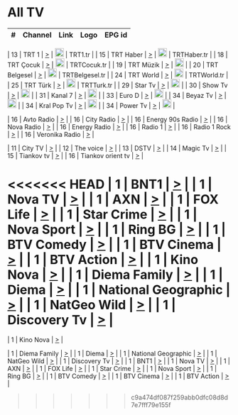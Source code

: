 <h1>All TV</h1>

| #   | Channel        | Link  | Logo | EPG id |
|:---:|:--------------:|:-----:|:----:|:------:|

| 13  | TRT 1            | [>](https://tv-trt1.medya.trt.com.tr/master.m3u8) | <img height="20" src="https://i.imgur.com/j786OLG.png"/> | TRT1.tr |
| 15  | TRT Haber        | [>](https://tv-trthaber.medya.trt.com.tr/master.m3u8) | <img height="20" src="https://i.imgur.com/OVfo8Ab.png"/> | TRTHaber.tr |
| 18  | TRT Çocuk        | [>](https://tv-trtcocuk.medya.trt.com.tr/master.m3u8) | <img height="20" src="https://i.imgur.com/QLFmD6d.png"/> | TRTCocuk.tr |
| 19  | TRT Müzik        | [>](https://tv-trtmuzik.medya.trt.com.tr/master.m3u8) | <img height="20" src="https://i.imgur.com/fIVFCEd.png"/> |
| 20  | TRT Belgesel     | [>](https://tv-trtbelgesel.medya.trt.com.tr/master.m3u8) | <img height="20" src="https://i.imgur.com/MGO87pe.png"/> | TRTBelgesel.tr |
| 24  | TRT World        | [>](https://tv-trtworld.medya.trt.com.tr/master.m3u8) | <img height="20" src="https://i.imgur.com/JEA2xpv.png"/> | TRTWorld.tr |
| 25  | TRT Türk         | [>](https://tv-trtturk.medya.trt.com.tr/master.m3u8) | <img height="20" src="https://i.imgur.com/OSTOQNw.png"/> | TRTTurk.tr |
| 29  | Star Tv   | [>](https://dogus-live.daioncdn.net/startv/startv_360p.m3u8) | <img height="20" src="https://i.imgur.com/IebUZx1.png"/> |
| 30  | Show Tv     | [>](https://ciner-live.daioncdn.net/showtv/showtv.m3u8) | <img height="20" src="https://i.imgur.com/IebUZx1.png"/> |
| 31  | Kanal 7     | [>](https://kanal7-live.daioncdn.net/kanal7/kanal7.m3u8) | <img height="20" src="https://i.imgur.com/IebUZx1.png"/> |
| 33  | Euro D    | [>](https://www.youtube.com/user/KanalD/live) | <img height="20" src="https://i.imgur.com/IebUZx1.png"/> |
| 34  | Beyaz Tv     | [>](https://beyaztv-live.daioncdn.net/beyaztv/beyaztv.m3u8) | <img height="20" src="https://i.imgur.com/IebUZx1.png"/> |
| 34  | Kral Pop Tv     | [>](https://www.youtube.com/watch?v=GuFTuKoXepw) | <img height="20" src="https://i.imgur.com/IebUZx1.png"/> |
| 34  | Power Tv     | [>](https://livetv.powerapp.com.tr/powerTV/powerhd.smil/chunklist.m3u8) | <img height="20" src="https://i.imgur.com/IebUZx1.png"/> |

| 16  | Avto Radio | [>](http://stream.metacast.eu/avtoradio.mp3.m3u) |
| 16  | City Radio | [>](http://stream.metacast.eu/city.aac.m3u) |
| 16  | Energy 90s Radio | [>](http://stream.metacast.eu/energy-90s.m3u) |
| 16  | Nova Radio | [>](http://stream.metacast.eu/nova.aac.m3u) |
| 16  | Energy Radio | [>](http://stream.metacast.eu/nrj.aac.m3u) |
| 16  | Radio 1 | [>](http://stream.metacast.eu/radio1.aac.m3u) |
| 16  | Radio 1 Rock | [>](http://stream.metacast.eu/radio1rock.aac.m3u) |
| 16  | Veronika Radio | [>](http://stream.metacast.eu/veronika.aac.m3u) |

| 11  | City TV | [>](https://tv.city.bg/play/tshls/citytv/index.m3u8) |
| 12  | The voice | [>](https://bss1.neterra.tv/thevoice/thevoice.m3u8) |
| 13  | DSTV | [>](http://46.249.95.140:8081/hls/data.m3u8) |
| 14  | Magic Tv | [>](https://bss1.neterra.tv/magictv/magictv.m3u8) |
| 15  | Tiankov tv | [>](https://streamer103.neterra.tv/tiankov-folk/live.m3u8) |
| 16  | Tiankov orient tv | [>](https://streamer103.neterra.tv/tiankov-orient/live.m3u8) |

<<<<<<< HEAD
| 1 | BNT1 | [>](https://ymkaya.xyz:35224/tv/bnt1/playlist.m3u8?wmsAuthSign=c2VydmVyX3RpbWU9Mi8xOC8yMDI1IDE6Mzg6MTEgUE0maGFzaF92YWx1ZT1vcUhhaVZBektmVU1zOHFTT1JPMTBBPT0mdmFsaWRtaW51dGVzPTYw) |
| 1 | Nova TV | [>](https://ymkaya.xyz:35224/tv/novatv/playlist.m3u8?wmsAuthSign=c2VydmVyX3RpbWU9Mi8xOC8yMDI1IDE6Mzg6MjIgUE0maGFzaF92YWx1ZT1vU0tkbzlzbmFBSkpUb0Y5aEdpTDNRPT0mdmFsaWRtaW51dGVzPTYw) |
| 1 | AXN | [>](https://ymkaya.xyz:35224/tv/axn/playlist.m3u8?wmsAuthSign=c2VydmVyX3RpbWU9Mi8xOC8yMDI1IDE6Mzg6MzIgUE0maGFzaF92YWx1ZT1NcG1oWnNnUGdBZC9RbkE0UTF6SDN3PT0mdmFsaWRtaW51dGVzPTYw) |
| 1 | FOX Life | [>](https://ymkaya.xyz:35224/tv/foxlife/playlist.m3u8?wmsAuthSign=c2VydmVyX3RpbWU9Mi8xOC8yMDI1IDE6Mzg6NDIgUE0maGFzaF92YWx1ZT0zYnRpbzk0bDJIWmo3b2NVVE9FTDZ3PT0mdmFsaWRtaW51dGVzPTYw) |
| 1 | Star Crime | [>](https://ymkaya.xyz:35224/tv/foxcrime/playlist.m3u8?wmsAuthSign=c2VydmVyX3RpbWU9Mi8xOC8yMDI1IDE6Mzg6NTIgUE0maGFzaF92YWx1ZT1hZG9oOVFTRlQ3SG90bVpIRkY3V2J3PT0mdmFsaWRtaW51dGVzPTYw) |
| 1 | Nova Sport | [>](https://ymkaya.xyz:35224/tv/novasport/playlist.m3u8?wmsAuthSign=c2VydmVyX3RpbWU9Mi8xOC8yMDI1IDE6Mzk6MDIgUE0maGFzaF92YWx1ZT0xRmtNaVFwT21JVEJpeWRCdkpGVWVRPT0mdmFsaWRtaW51dGVzPTYw) |
| 1 | Ring BG | [>](https://ymkaya.xyz:35224/tv/ringbg/playlist.m3u8?wmsAuthSign=c2VydmVyX3RpbWU9Mi8xOC8yMDI1IDE6Mzk6MTIgUE0maGFzaF92YWx1ZT1oazRnakxVTlA3dUpzZUlWZWNQaEVnPT0mdmFsaWRtaW51dGVzPTYw) |
| 1 | BTV Comedy | [>](https://ymkaya.xyz:35224/tv/btvcomedy/playlist.m3u8?wmsAuthSign=c2VydmVyX3RpbWU9Mi8xOC8yMDI1IDE6Mzk6MjIgUE0maGFzaF92YWx1ZT1rT25FL1VyR3lVSTFlL1hNYy9LSGJnPT0mdmFsaWRtaW51dGVzPTYw) |
| 1 | BTV Cinema | [>](https://ymkaya.xyz:35224/tv/btvcinema/playlist.m3u8?wmsAuthSign=c2VydmVyX3RpbWU9Mi8xOC8yMDI1IDE6Mzk6MzIgUE0maGFzaF92YWx1ZT1ZS0NyMjhpVUlQVjR5YmlPeVJzemF3PT0mdmFsaWRtaW51dGVzPTYw) |
| 1 | BTV Action | [>](https://ymkaya.xyz:35224/tv/btvaction/playlist.m3u8?wmsAuthSign=c2VydmVyX3RpbWU9Mi8xOC8yMDI1IDE6Mzk6NDMgUE0maGFzaF92YWx1ZT1qUGFrems4a0JiYUFDNUhkclhyNWJnPT0mdmFsaWRtaW51dGVzPTYw) |
| 1 | Kino Nova | [>](https://ymkaya.xyz:35224/tv/kinonova/playlist.m3u8?wmsAuthSign=c2VydmVyX3RpbWU9Mi8xOC8yMDI1IDE6Mzk6NTMgUE0maGFzaF92YWx1ZT1KMmowTkdreWRRSExRVGhaM2pUWENBPT0mdmFsaWRtaW51dGVzPTYw) |
| 1 | Diema Family | [>](https://ymkaya.xyz:35224/tv/diemafamily/playlist.m3u8?wmsAuthSign=c2VydmVyX3RpbWU9Mi8xOC8yMDI1IDE6NDA6MDQgUE0maGFzaF92YWx1ZT1aRGFIWkg5U0hRUnl4RElKUE5hVGRRPT0mdmFsaWRtaW51dGVzPTYw) |
| 1 | Diema | [>](https://ymkaya.xyz:35224/tv/diema/playlist.m3u8?wmsAuthSign=c2VydmVyX3RpbWU9Mi8xOC8yMDI1IDE6NDA6NTggUE0maGFzaF92YWx1ZT1ZV0JMZ09UejU0Q3lVVzJWR3I1bjRnPT0mdmFsaWRtaW51dGVzPTYw) |
| 1 | National Geographic | [>](https://ymkaya.xyz:35224/tv/natgeo/playlist.m3u8?wmsAuthSign=c2VydmVyX3RpbWU9Mi8xOC8yMDI1IDE6NDE6MDggUE0maGFzaF92YWx1ZT1rT29BMmNNYmh2VHlab3NmVlJXRGx3PT0mdmFsaWRtaW51dGVzPTYw) |
| 1 | NatGeo Wild | [>](https://ymkaya.xyz:35224/tv/natgeowild/playlist.m3u8?wmsAuthSign=c2VydmVyX3RpbWU9Mi8xOC8yMDI1IDE6NDE6MTggUE0maGFzaF92YWx1ZT1WWHFJQm5pS09OeUxFTFFueU9BYjR3PT0mdmFsaWRtaW51dGVzPTYw) |
| 1 | Discovery Tv | [>](https://ymkaya.xyz:35224/tv/discovery/playlist.m3u8?wmsAuthSign=c2VydmVyX3RpbWU9Mi8xOC8yMDI1IDE6NDE6MjggUE0maGFzaF92YWx1ZT0yNGl2QjBybVFxWWFWWnJlaFVUU2p3PT0mdmFsaWRtaW51dGVzPTYw) |
=======


| 1 | Kino Nova | [>](https://ymkaya.xyz:11336/tv/kinonova/playlist.m3u8?wmsAuthSign=c2VydmVyX3RpbWU9MS8yLzIwMjUgNDo0MDoyMCBBTSZoYXNoX3ZhbHVlPWlFS1FrWEtMMVRFM3l5YklUWUJQUHc9PSZ2YWxpZG1pbnV0ZXM9NjA=) |

| 1 | Diema Family | [>](https://ymkaya.xyz:11336/tv/diemafamily/playlist.m3u8?wmsAuthSign=c2VydmVyX3RpbWU9MS8yLzIwMjUgNDo0MDozMCBBTSZoYXNoX3ZhbHVlPUVUaTVKTldvZTF5WVVCM0YwL21kaXc9PSZ2YWxpZG1pbnV0ZXM9NjA=) |
| 1 | Diema | [>](https://ymkaya.xyz:11336/tv/diema/playlist.m3u8?wmsAuthSign=c2VydmVyX3RpbWU9MS8yLzIwMjUgNDo0MDo0MCBBTSZoYXNoX3ZhbHVlPVlYMWVJT2NuUjNpUTBsaytEUFFOS2c9PSZ2YWxpZG1pbnV0ZXM9NjA=) |
| 1 | National Geographic | [>](https://ymkaya.xyz:11336/tv/natgeo/playlist.m3u8?wmsAuthSign=c2VydmVyX3RpbWU9MS8yLzIwMjUgNDo0MTo0MSBBTSZoYXNoX3ZhbHVlPTJQTlVmcG5nYWx0M013eUhGRGxnd0E9PSZ2YWxpZG1pbnV0ZXM9NjA=) |
| 1 | NatGeo Wild | [>](https://ymkaya.xyz:11336/tv/natgeowild/playlist.m3u8?wmsAuthSign=c2VydmVyX3RpbWU9MS8yLzIwMjUgNDo0MTo1MSBBTSZoYXNoX3ZhbHVlPVl1OXZaTTliN0hGWEN3eDBYd1duNkE9PSZ2YWxpZG1pbnV0ZXM9NjA=) |
| 1 | Discovery Tv | [>](https://ymkaya.xyz:11336/tv/discovery/playlist.m3u8?wmsAuthSign=c2VydmVyX3RpbWU9MS8yLzIwMjUgNDo0MjowMSBBTSZoYXNoX3ZhbHVlPWtBQmdLNlY2RmQwWElzMVYzSDJyVkE9PSZ2YWxpZG1pbnV0ZXM9NjA=) |
| 1 | BNT1 | [>](https://ymkaya.xyz:11336/tv/bnt1/playlist.m3u8?wmsAuthSign=c2VydmVyX3RpbWU9MS8yLzIwMjUgNDozODozOCBBTSZoYXNoX3ZhbHVlPVVrMVlRQXpJWlhYeUh6ZFVpSC9NMUE9PSZ2YWxpZG1pbnV0ZXM9NjA=) |
| 1 | Nova TV | [>](https://ymkaya.xyz:11336/tv/novatv/playlist.m3u8?wmsAuthSign=c2VydmVyX3RpbWU9MS8yLzIwMjUgNDozODo0OCBBTSZoYXNoX3ZhbHVlPUVxQjh1a0ZzYkVGZU8zZDFGTzdreVE9PSZ2YWxpZG1pbnV0ZXM9NjA=) |
| 1 | AXN | [>](https://ymkaya.xyz:11336/tv/axn/playlist.m3u8?wmsAuthSign=c2VydmVyX3RpbWU9MS8yLzIwMjUgNDozODo1OCBBTSZoYXNoX3ZhbHVlPUpkWStGY1hkNXhaOVpPZ0thQ0FZL3c9PSZ2YWxpZG1pbnV0ZXM9NjA=) |
| 1 | FOX Life | [>](https://ymkaya.xyz:11336/tv/foxlife/playlist.m3u8?wmsAuthSign=c2VydmVyX3RpbWU9MS8yLzIwMjUgNDozOToxMCBBTSZoYXNoX3ZhbHVlPWt1ZDc1T3AzYlZDTjJnSy9TU0xJZlE9PSZ2YWxpZG1pbnV0ZXM9NjA=) |
| 1 | Star Crime | [>](https://ymkaya.xyz:11336/tv/foxcrime/playlist.m3u8?wmsAuthSign=c2VydmVyX3RpbWU9MS8yLzIwMjUgNDozOToyMCBBTSZoYXNoX3ZhbHVlPXIwVU45Nm9FR1l2enNkTG9TanBxbmc9PSZ2YWxpZG1pbnV0ZXM9NjA=) |
| 1 | Nova Sport | [>](https://ymkaya.xyz:11336/tv/novasport/playlist.m3u8?wmsAuthSign=c2VydmVyX3RpbWU9MS8yLzIwMjUgNDozOTozMCBBTSZoYXNoX3ZhbHVlPXlSZ0UxazVaM0xhSmc0NmR4T0c1T2c9PSZ2YWxpZG1pbnV0ZXM9NjA=) |
| 1 | Ring BG | [>](https://ymkaya.xyz:11336/tv/ringbg/playlist.m3u8?wmsAuthSign=c2VydmVyX3RpbWU9MS8yLzIwMjUgNDozOTo0MCBBTSZoYXNoX3ZhbHVlPTR4aUlFNHVUYWN4enY1WkVuOFZma2c9PSZ2YWxpZG1pbnV0ZXM9NjA=) |
| 1 | BTV Comedy | [>](https://ymkaya.xyz:11336/tv/btvcomedy/playlist.m3u8?wmsAuthSign=c2VydmVyX3RpbWU9MS8yLzIwMjUgNDozOTo1MCBBTSZoYXNoX3ZhbHVlPUtrMTJ2RHNTTUU1RFp1ZkVOdXFSK3c9PSZ2YWxpZG1pbnV0ZXM9NjA=) |
| 1 | BTV Cinema | [>](https://ymkaya.xyz:11336/tv/btvcinema/playlist.m3u8?wmsAuthSign=c2VydmVyX3RpbWU9MS8yLzIwMjUgNDozOTo1OSBBTSZoYXNoX3ZhbHVlPTZWcU9FZW56cG1NM1lrYy8xNE5NeHc9PSZ2YWxpZG1pbnV0ZXM9NjA=) |
| 1 | BTV Action | [>](https://ymkaya.xyz:11336/tv/btvaction/playlist.m3u8?wmsAuthSign=c2VydmVyX3RpbWU9MS8yLzIwMjUgNDo0MDoxMCBBTSZoYXNoX3ZhbHVlPUlDd0ErRkZVWThyMVZwR3c2REdGZ3c9PSZ2YWxpZG1pbnV0ZXM9NjA=) |
>>>>>>> c9a474df087f259abb0dfc08d8d7e7fff79e155f
